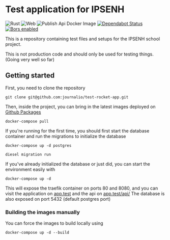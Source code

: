 # Test application for IPSENH

![Rust](https://github.com/journalio/test-rocket-app/workflows/Rust/badge.svg)
![Web](https://github.com/journalio/test-rocket-app/workflows/Web/badge.svg)
![Publish Api Docker Image](https://github.com/journalio/test-rocket-app/workflows/Publish%20Api%20Docker%20Image/badge.svg)
[![Dependabot Status](https://api.dependabot.com/badges/status?host=github&repo=journalio/test-rocket-app)](https://dependabot.com)
[![Bors enabled](https://bors.tech/images/badge_small.svg)](https://app.bors.tech/repositories/23668)

This is a repository containing test files and setups for the IPSENH school project.

This is not production code and should only be used for testing things. (Going very well so far)

## Getting started

First, you need to clone the repository

```shell script
git clone git@github.com:journalio/test-rocket-app.git
```

Then, inside the project, you can bring in the latest images deployed on
[Github Packages](https://github.com/journalio/test-rocket-app/packages)

```shell script
docker-compose pull
```

If you're running for the first time, you should first start the database container
and run the migrations to initialize the database

```shell script
docker-compose up -d postgres

diesel migration run
```

If you've already initialized the database or just did, you can start the environment easily with

```shell script
docker-compose up -d
```

This will expose the traefik container on ports 80 and 8080,
and you can visit the application on [app.test](http://app.test) and the api on [app.test/api/](http://app.test/api/)
The database is also exposed on port 5432 (default postgres port)

### Building the images manually

You can force the images to build locally using

```shell script
docker-compose up -d --build
```
